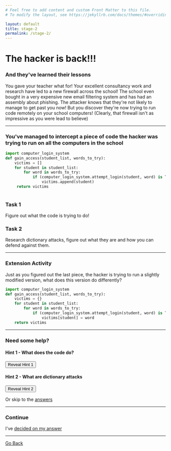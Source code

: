 ```yaml
---
# Feel free to add content and custom Front Matter to this file.
# To modify the layout, see https://jekyllrb.com/docs/themes/#overriding-theme-defaults

layout: default
title: stage-2
permalink: /stage-2/
---
```


# The hacker is back!!!
### And they've learned their lessons

You gave your teacher what for! Your excellent consultancy work and research have led to a new firewall across the school! The school even bought in a very expensive new email filtering system and has had an assembly about phishing. The attacker knows that they're not likely to manage to get past you now! But you discover they're now trying to run code remotely on your school computers! (Clearly, that firewall isn't as impressive as you were lead to believe)

--- 

### You've managed to intercept a piece of code the hacker was trying to run on all the computers in the school

```python
import computer_login_system
def gain_access(student_list, words_to_try):
    victims = []
    for student in student_list:    
        for word in words_to_try:
            if (computer_login_system.attempt_login(student, word) is True):
                victims.append(student)
     return victims
    
```
### Task 1

Figure out what the code is trying to do!

### Task 2

Research dictionary attacks, figure out what they are and how you can defend against them. 

--- 

### Extension Activity

Just as you figured out the last piece, the hacker is trying to run a slightly modified version, what does this version do differently?

```python
import computer_login_system
def gain_access(student_list, words_to_try):
    victims = {}
    for student in student_list:    
        for word in words_to_try:
            if (computer_login_system.attempt_login(student, word) is True):
                victims[student] = word
    return victims
```
--- 
### Need some help?

#### Hint 1 - What does the code do?
<button onclick="revealHintOne()">Reveal Hint 1</button>

<p id="hint1"></p>

<script>
function revealHintOne() {
  document.getElementById("hint1").innerText = "Try to think about what the following line of code does computer_login_system.attempt_login(student, word), and think about what would happen in these two lines of code if(true): print(\"true\") if(false: print(\"false\"))";
}
</script>


#### Hint 2 - What are dictionary attacks 

<button onclick="revealHintTwo()">Reveal Hint 2</button>

<p id="hint2"></p>


<script>
function revealHintTwo() {
  document.getElementById("hint2").innerText = "Have you ever reused a password? Or even worse, have you ever reused the same common password as someone else? How could an attacker take advantage of that?";
}
</script>

Or skip to the [answers](../../CITC/answers)

---

### Continue
I've [decided on my answer](../../CITC/stage-3-check)

---

[Go Back](../../CITC/stage-2-check)